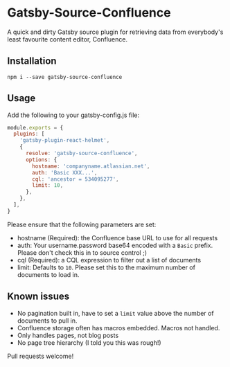 # Gatsby-Source-Confluence

A quick and dirty Gatsby source plugin for retrieving data from everybody's least favourite content editor, Confluence.

## Installation

`npm i --save gatsby-source-confluence`

## Usage

Add the following to your gatsby-config.js file:

```js
module.exports = {
  plugins: [
    'gatsby-plugin-react-helmet',
    {
      resolve: 'gatsby-source-confluence',
      options: {
        hostname: 'companyname.atlassian.net',
        auth: 'Basic XXX...',
        cql: 'ancestor = 534095277',
        limit: 10,
      },
    },
  ],
}
```

Please ensure that the following parameters are set:

- hostname (Required): the Confluence base URL to use for all requests
- auth: Your username.password base64 encoded with a `Basic` prefix. Please don't check this in to source control ;)
- cql (Required): a CQL expression to filter out a list of documents
- limit: Defaults to `10`. Please set this to the maximum number of documents to load in.

## Known issues

- No pagination built in, have to set a `limit` value above the number of documents to pull in.
- Confluence storage often has macros embedded. Macros not handled.
- Only handles pages, not blog posts
- No page tree hierarchy (I told you this was rough!)

Pull requests welcome!
